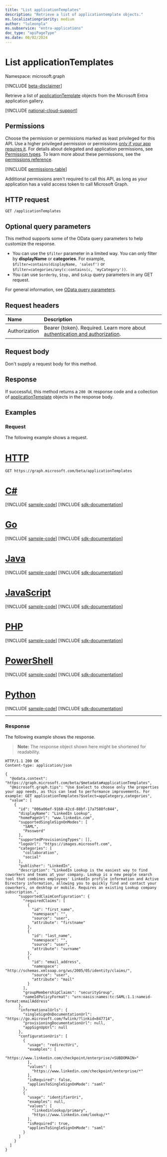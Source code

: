```yaml
---
title: "List applicationTemplates"
description: "Retrieve a list of applicationtemplate objects."
ms.localizationpriority: medium
author: "luleonpla"
ms.subservice: "entra-applications"
doc_type: "apiPageType"
ms.date: 08/02/2024
---
```


# List applicationTemplates

Namespace: microsoft.graph

[!INCLUDE [beta-disclaimer](../../includes/beta-disclaimer.md)]

Retrieve a list of [applicationTemplate](../resources/applicationtemplate.md) objects from the Microsoft Entra application gallery.

[!INCLUDE [national-cloud-support](../../includes/all-clouds.md)]

## Permissions

Choose the permission or permissions marked as least privileged for this API. Use a higher privileged permission or permissions [only if your app requires it](/graph/permissions-overview#best-practices-for-using-microsoft-graph-permissions). For details about delegated and application permissions, see [Permission types](/graph/permissions-overview#permission-types). To learn more about these permissions, see the [permissions reference](/graph/permissions-reference).

<!-- {
  "blockType": "permissions",
  "name": "applicationtemplate-list-permissions"
}
-->
[!INCLUDE [permissions-table](../includes/permissions/applicationtemplate-list-permissions.md)]

Additional permissions aren't required to call this API, as long as your application has a valid access token to call Microsoft Graph.

## HTTP request

<!-- { "blockType": "ignored" } -->

```http
GET /applicationTemplates
```

## Optional query parameters

This method supports some of the OData query parameters to help customize the response. 

- You can use the `$filter` parameter in a limited way. You can only filter by **displayName** or **categories**. For example,  `$filter=contains(displayName, 'salesf')` or `$filter=categories/any(c:contains(c, 'myCategory'))`.
- You can use `$orderby`, `$top,` and `$skip` query parameters in any GET request.

For general information, see [OData query parameters](/graph/query-parameters).

## Request headers

| Name      |Description|
|:----------|:----------|
| Authorization | Bearer {token}. Required. Learn more about [authentication and authorization](/graph/auth/auth-concepts).|

## Request body

Don't supply a request body for this method.

## Response

If successful, this method returns a `200 OK` response code and a collection of [applicationTemplate](../resources/applicationtemplate.md) objects in the response body.

## Examples

### Request

The following example shows a request.

# [HTTP](#tab/http)
<!-- {
  "blockType": "request",
  "name": "get_applicationtemplates"
}-->

```msgraph-interactive
GET https://graph.microsoft.com/beta/applicationTemplates
```

# [C#](#tab/csharp)
[!INCLUDE [sample-code](../includes/snippets/csharp/get-applicationtemplates-csharp-snippets.md)]
[!INCLUDE [sdk-documentation](../includes/snippets/snippets-sdk-documentation-link.md)]

# [Go](#tab/go)
[!INCLUDE [sample-code](../includes/snippets/go/get-applicationtemplates-go-snippets.md)]
[!INCLUDE [sdk-documentation](../includes/snippets/snippets-sdk-documentation-link.md)]

# [Java](#tab/java)
[!INCLUDE [sample-code](../includes/snippets/java/get-applicationtemplates-java-snippets.md)]
[!INCLUDE [sdk-documentation](../includes/snippets/snippets-sdk-documentation-link.md)]

# [JavaScript](#tab/javascript)
[!INCLUDE [sample-code](../includes/snippets/javascript/get-applicationtemplates-javascript-snippets.md)]
[!INCLUDE [sdk-documentation](../includes/snippets/snippets-sdk-documentation-link.md)]

# [PHP](#tab/php)
[!INCLUDE [sample-code](../includes/snippets/php/get-applicationtemplates-php-snippets.md)]
[!INCLUDE [sdk-documentation](../includes/snippets/snippets-sdk-documentation-link.md)]

# [PowerShell](#tab/powershell)
[!INCLUDE [sample-code](../includes/snippets/powershell/get-applicationtemplates-powershell-snippets.md)]
[!INCLUDE [sdk-documentation](../includes/snippets/snippets-sdk-documentation-link.md)]

# [Python](#tab/python)
[!INCLUDE [sample-code](../includes/snippets/python/get-applicationtemplates-python-snippets.md)]
[!INCLUDE [sdk-documentation](../includes/snippets/snippets-sdk-documentation-link.md)]

---

### Response

The following example shows the response.

> **Note:** The response object shown here might be shortened for readability.

<!-- {
  "blockType": "response",
  "truncated": true,
  "@odata.type": "Collection(microsoft.graph.applicationTemplate)"
} -->

```http
HTTP/1.1 200 OK
Content-type: application/json

{
  "@odata.context": "https://graph.microsoft.com/beta/$metadata#applicationTemplates",
  "@microsoft.graph.tips": "Use $select to choose only the properties your app needs, as this can lead to performance improvements. For example: GET applicationTemplates?$select=appCategory,categories",
  "value": [
    {
      "id": "006a06ef-9160-42cd-88bf-17a7588fc844",
      "displayName": "LinkedIn Lookup",
      "homePageUrl": "www.linkedin.com",
      "supportedSingleSignOnModes": [
        "SAML",
        "Password"
      ],
      "supportedProvisioningTypes": [],
      "logoUrl": "https://images.microsoft.com",
      "categories": [
        "collaboration",
        "social"
      ],
      "publisher": "LinkedIn",
      "description": "LinkedIn Lookup is the easiest way to find coworkers and teams at your company. Lookup is a new people search tool that combines employees' LinkedIn profile information and Active Directory information, allowing you to quickly find and contact your coworkers, on desktop or mobile. Requires an existing Lookup company subscription.",
      "supportedClaimConfiguration": {
        "requiredClaims": [
          {
            "id": "first_name",
            "namespace": "",
            "source": "user",
            "attribute": "firstname"
          },
          {
            "id": "last_name",
            "namespace": "",
            "source": "user",
            "attribute": "surname"
          },
          {
            "id": "email_address",
            "namespace": "http://schemas.xmlsoap.org/ws/2005/05/identity/claims/",
            "source": "user",
            "attribute": "mail"
          }
        ],
        "groupMembershipClaims": "securityGroup",
        "nameIdPolicyFormat": "urn:oasis:names:tc:SAML:1.1:nameid-format:emailAddress"
      },
      "informationalUrls": {
        "singleSignOnDocumentationUrl": "https://go.microsoft.com/fwlink/?linkid=847714",
        "provisioningDocumentationUrl": null,
        "appSignUpUrl": null
      },
      "configurationUris": [
        {
          "usage": "redirectUri",
          "examples": [
            "https://www.linkedin.com/checkpoint/enterprise/<SUBDOMAIN>"
          ],
          "values": [
            "https://www.linkedin.com/checkpoint/enterprise/*"
          ],
          "isRequired": false,
          "appliesToSingleSignOnMode": "saml"
        },
        {
          "usage": "identifierUri",
          "examples": null,
          "values": [
            "linkedinlookup/primary",
            "https://www.linkedin.com/lookup/*"
          ],
          "isRequired": true,
          "appliesToSingleSignOnMode": "saml"
        }
      ]
    }
  ]
}
```

<!-- uuid: 16cd6b66-4b1a-43a1-adaf-3a886856ed98
2019-02-04 14:57:30 UTC -->
<!-- {
  "type": "#page.annotation",
  "description": "List applicationTemplates",
  "keywords": "",
  "section": "documentation",
  "tocPath": ""
}-->
